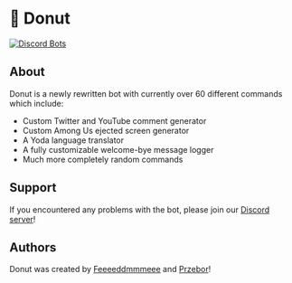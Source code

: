 # 🍩 Donut
[![Discord Bots](https://top.gg/api/widget/status/738788356506386462.svg)](https://top.gg/bot/738788356506386462)

## About

Donut is a newly rewritten bot with currently over 60 different commands which include:
- Custom Twitter and YouTube comment generator
- Custom Among Us ejected screen generator
- A Yoda language translator
- A fully customizable welcome-bye message logger
- Much more completely random commands

## Support

If you encountered any problems with the bot, please join our [Discord server](https://discord.gg/GAPYQa9)!

## Authors

Donut was created by [Feeeeddmmmeee](https://github.com/Feeeeddmmmeee) and [Przebor](https://github.com/przebor)!